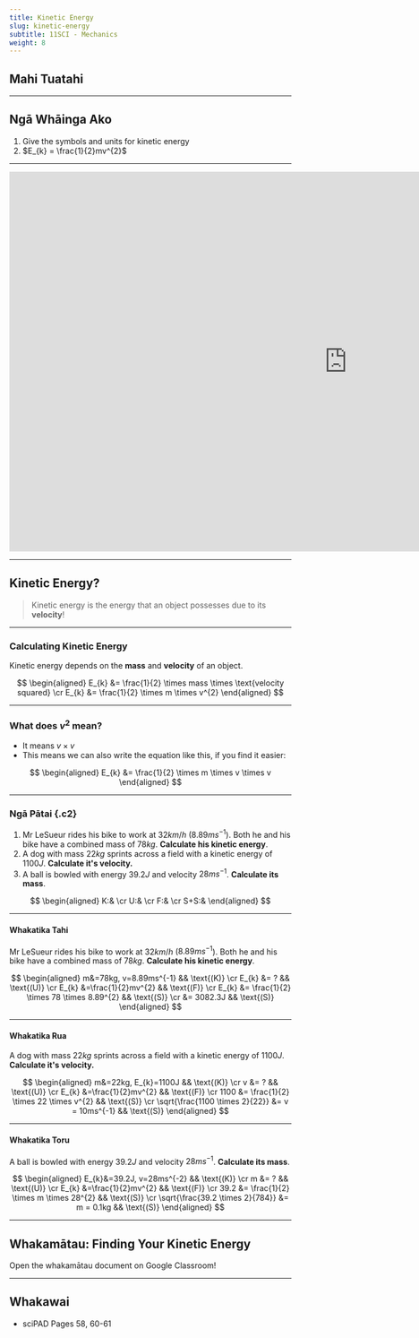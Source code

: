 ```yaml
---
title: Kinetic Energy
slug: kinetic-energy
subtitle: 11SCI - Mechanics
weight: 8
---
```


## Mahi Tuatahi

---

## Ngā Whāinga Ako

1. Give the symbols and units for kinetic energy
2. $E_{k} = \frac{1}{2}mv^{2}$

---

<iframe width="1206" height="678" src="https://www.youtube.com/embed/PWNs7i4rEWA" frameborder="0" allow="accelerometer; autoplay; encrypted-media; gyroscope; picture-in-picture" allowfullscreen></iframe>

---

## Kinetic Energy?

> Kinetic energy is the energy that an object possesses due to its __velocity__!

---

### Calculating Kinetic Energy

Kinetic energy depends on the __mass__ and __velocity__ of an object.

$$
\begin{aligned}
    E_{k} &= \frac{1}{2} \times mass \times \text{velocity squared} \cr
    E_{k} &= \frac{1}{2} \times m \times v^{2}
\end{aligned}
$$

---

### What does $v^{2}$ mean?

- It means $v \times v$
- This means we can also write the equation like this, if you find it easier:

$$
\begin{aligned}
    E_{k} &= \frac{1}{2} \times m \times v \times v
\end{aligned}
$$

---

### Ngā Pātai {.c2}

1. Mr LeSueur rides his bike to work at $32km/h$ ($8.89ms^{-1}$). Both he and his bike have a combined mass of $78kg$. __Calculate his kinetic energy__.
2. A dog with mass $22kg$ sprints across a field with a kinetic energy of $1100J$. __Calculate it's velocity.__
3. A ball is bowled with energy $39.2J$ and velocity $28ms^{-1}$. __Calculate its mass__.

$$
\begin{aligned}
    K:& \cr
    U:& \cr
    F:& \cr
    S+S:& 
\end{aligned}
$$

---

#### Whakatika Tahi

Mr LeSueur rides his bike to work at $32km/h$ ($8.89ms^{-1}$). Both he and his bike have a combined mass of $78kg$. __Calculate his kinetic energy__.

$$
\begin{aligned}
    m&=78kg, v=8.89ms^{-1}                          && \text{(K)} \cr
    E_{k} &= ?                                      && \text{(U)} \cr
    E_{k} &=\frac{1}{2}mv^{2}                       && \text{(F)} \cr
    E_{k} &= \frac{1}{2} \times 78 \times 8.89^{2}  && \text{(S)} \cr
          &= 3082.3J                                && \text{(S)} 
\end{aligned}
$$

---

#### Whakatika Rua

A dog with mass $22kg$ sprints across a field with a kinetic energy of $1100J$. __Calculate it's velocity.__

$$
\begin{aligned}
    m&=22kg, E_{k}=1100J                                && \text{(K)} \cr
    v &= ?                                              && \text{(U)} \cr
    E_{k} &=\frac{1}{2}mv^{2}                           && \text{(F)} \cr
    1100 &= \frac{1}{2} \times 22 \times v^{2}          && \text{(S)} \cr
    \sqrt{\frac{1100 \times 2}{22}} &= v = 10ms^{-1}    && \text{(S)} 
\end{aligned}
$$

---

#### Whakatika Toru

A ball is bowled with energy $39.2J$ and velocity $28ms^{-1}$. __Calculate its mass__.

$$
\begin{aligned}
    E_{k}&=39.2J, v=28ms^{-2}                        && \text{(K)} \cr
    m &= ?                                          && \text{(U)} \cr
    E_{k} &=\frac{1}{2}mv^{2}                       && \text{(F)} \cr
    39.2 &= \frac{1}{2} \times m \times 28^{2}      && \text{(S)} \cr
    \sqrt{\frac{39.2 \times 2}{784}} &= m = 0.1kg   && \text{(S)} 
\end{aligned}
$$

---

## Whakamātau: Finding Your Kinetic Energy

Open the whakamātau document on Google Classroom!

---

## Whakawai

- sciPAD Pages 58, 60-61
